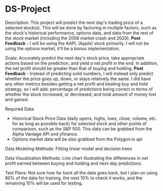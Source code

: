 # DS-Project

Description: This project will predict the next day's trading price of a selected stock(s). This will be done by factoring in multiple factors, such as the stock's historical performance, options data, and data from the rest of the stock market (including the 2008 market crash and 2020).
**Post Feedback** - I will be using the AAPL (Apple) stock primarily. I will not be using the options market, it'll be a bonus implementation.

Goals: Accurately predict the next day's stock price, take appropriate actions based on the prediction, and yield a net profit in the end. In addition, the net profit should be greater than that of buying and holding.
**Post Feedback** - Instead of predicting solid numbers, I will instead only predict whether the price goes up, down, or stays relatively the same. I did have any other metrics besides getting a net profit and beating buy and hold strategy, so I will add: percentage of predictions being correct in terms of whether the stock increased, or decreased, and total amount of money lost and gained.

Required Data: 
- Historical Stock Price Data (daily opens, highs, lows, close, volume, etc. for as long as possible back) for selected stock and other points of comparison, such as the S&P 500. This data can be grabbed from the Alpha Vantage API and yfinance.
- Options market data will be also grabbed from the Polygon.io api

Data Modeling Methods: Fitting linear model and decision trees

Data Visualization Methods: Line chart illustrating the differences in net profit earned between buying and holding and next-day predictions.

Test Plans: Not sure how far back all the data goes back, but I plan on using 80% of the data for training, the next 10% to check it works, and the remaining 10% will be used for testing. 
